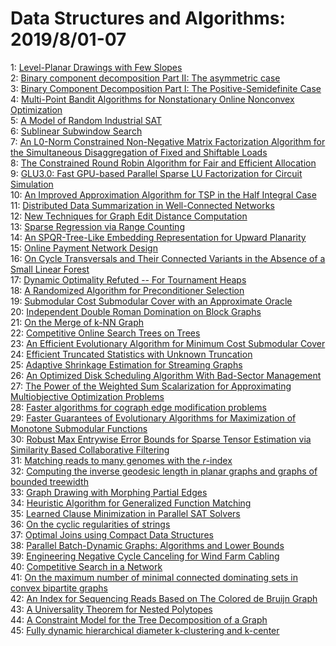 # Data Structures and Algorithms: 2019/8/01-07  
1: [Level-Planar Drawings with Few Slopes](https://doi.org/10.48550/arXiv.1907.13558)  
2: [Binary component decomposition Part II: The asymmetric case](https://doi.org/10.48550/arXiv.1907.13602)  
3: [Binary Component Decomposition Part I: The Positive-Semidefinite Case](https://doi.org/10.48550/arXiv.1907.13603)  
4: [Multi-Point Bandit Algorithms for Nonstationary Online Nonconvex  Optimization](https://doi.org/10.48550/arXiv.1907.13616)  
5: [A Model of Random Industrial SAT](https://doi.org/10.48550/arXiv.1908.00089)  
6: [Sublinear Subwindow Search](https://doi.org/10.48550/arXiv.1908.00140)  
7: [An L0-Norm Constrained Non-Negative Matrix Factorization Algorithm for  the Simultaneous Disaggregation of Fixed and Shiftable Loads](https://doi.org/10.48550/arXiv.1908.00142)  
8: [The Constrained Round Robin Algorithm for Fair and Efficient Allocation](https://doi.org/10.48550/arXiv.1908.00161)  
9: [GLU3.0: Fast GPU-based Parallel Sparse LU Factorization for Circuit  Simulation](https://doi.org/10.48550/arXiv.1908.00204)  
10: [An Improved Approximation Algorithm for TSP in the Half Integral Case](https://doi.org/10.48550/arXiv.1908.00227)  
11: [Distributed Data Summarization in Well-Connected Networks](https://doi.org/10.48550/arXiv.1908.00236)  
12: [New Techniques for Graph Edit Distance Computation](https://doi.org/10.48550/arXiv.1908.00265)  
13: [Sparse Regression via Range Counting](https://doi.org/10.48550/arXiv.1908.00351)  
14: [An SPQR-Tree-Like Embedding Representation for Upward Planarity](https://doi.org/10.48550/arXiv.1908.00352)  
15: [Online Payment Network Design](https://doi.org/10.48550/arXiv.1908.00432)  
16: [On Cycle Transversals and Their Connected Variants in the Absence of a  Small Linear Forest](https://doi.org/10.48550/arXiv.1908.00491)  
17: [Dynamic Optimality Refuted -- For Tournament Heaps](https://doi.org/10.48550/arXiv.1908.00563)  
18: [A Randomized Algorithm for Preconditioner Selection](https://doi.org/10.48550/arXiv.1908.00633)  
19: [Submodular Cost Submodular Cover with an Approximate Oracle](https://doi.org/10.48550/arXiv.1908.00653)  
20: [Independent Double Roman Domination on Block Graphs](https://doi.org/10.48550/arXiv.1908.00784)  
21: [On the Merge of k-NN Graph](https://doi.org/10.48550/arXiv.1908.00814)  
22: [Competitive Online Search Trees on Trees](https://doi.org/10.48550/arXiv.1908.00848)  
23: [An Efficient Evolutionary Algorithm for Minimum Cost Submodular Cover](https://doi.org/10.48550/arXiv.1908.01029)  
24: [Efficient Truncated Statistics with Unknown Truncation](https://doi.org/10.48550/arXiv.1908.01034)  
25: [Adaptive Shrinkage Estimation for Streaming Graphs](https://doi.org/10.48550/arXiv.1908.01087)  
26: [An Optimized Disk Scheduling Algorithm With Bad-Sector Management](https://doi.org/10.48550/arXiv.1908.01167)  
27: [The Power of the Weighted Sum Scalarization for Approximating  Multiobjective Optimization Problems](https://doi.org/10.48550/arXiv.1908.01181)  
28: [Faster algorithms for cograph edge modification problems](https://doi.org/10.48550/arXiv.1908.01223)  
29: [Faster Guarantees of Evolutionary Algorithms for Maximization of  Monotone Submodular Functions](https://doi.org/10.48550/arXiv.1908.01230)  
30: [Robust Max Entrywise Error Bounds for Sparse Tensor Estimation via  Similarity Based Collaborative Filtering](https://doi.org/10.48550/arXiv.1908.01241)  
31: [Matching reads to many genomes with the $r$-index](https://doi.org/10.48550/arXiv.1908.01263)  
32: [Computing the inverse geodesic length in planar graphs and graphs of  bounded treewidth](https://doi.org/10.48550/arXiv.1908.01317)  
33: [Graph Drawing with Morphing Partial Edges](https://doi.org/10.48550/arXiv.1908.01441)  
34: [Heuristic Algorithm for Generalized Function Matching](https://doi.org/10.48550/arXiv.1908.01562)  
35: [Learned Clause Minimization in Parallel SAT Solvers](https://doi.org/10.48550/arXiv.1908.01624)  
36: [On the cyclic regularities of strings](https://doi.org/10.48550/arXiv.1908.01664)  
37: [Optimal Joins using Compact Data Structures](https://doi.org/10.48550/arXiv.1908.01812)  
38: [Parallel Batch-Dynamic Graphs: Algorithms and Lower Bounds](https://doi.org/10.48550/arXiv.1908.01956)  
39: [Engineering Negative Cycle Canceling for Wind Farm Cabling](https://doi.org/10.48550/arXiv.1908.02129)  
40: [Competitive Search in a Network](https://doi.org/10.48550/arXiv.1908.02132)  
41: [On the maximum number of minimal connected dominating sets in convex  bipartite graphs](https://doi.org/10.48550/arXiv.1908.02174)  
42: [An Index for Sequencing Reads Based on The Colored de Bruijn Graph](https://doi.org/10.48550/arXiv.1908.02211)  
43: [A Universality Theorem for Nested Polytopes](https://doi.org/10.48550/arXiv.1908.02213)  
44: [A Constraint Model for the Tree Decomposition of a Graph](https://doi.org/10.48550/arXiv.1908.02530)  
45: [Fully dynamic hierarchical diameter k-clustering and k-center](https://doi.org/10.48550/arXiv.1908.02645)  